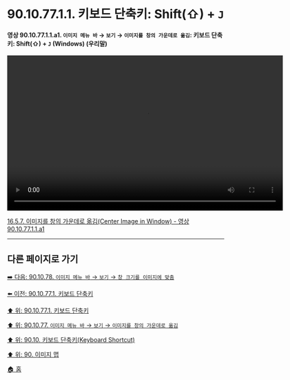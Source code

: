 # 90.10.77.1.1. 키보드 단축키: Shift(⇧) + `J`

<a id="90-10-77-01-01-a1"></a>

#### 영상 90.10.77.1.1.a1. `이미지 메뉴 바` → `보기` → `이미지를 창의 가운데로 옮김`: 키보드 단축키: Shift(⇧) + `J` (Windows) (우리말)
<video controls="controls" width="640" height="360" src="https://github.com/user-attachments/assets/4d1d336e-079d-4f17-be57-f71b38e7d88f"></video>

[16.5.7. 이미지를 창의 가운데로 옮김(Center Image in Window) - 영상 90.10.77.1.1.a1](./16-05-07-center-image-in-window.md#90-10-77-01-01-a1)

***

## 다른 페이지로 가기

[➡️ 다음: 90.10.78. `이미지 메뉴 바` → `보기` → `창 크기를 이미지에 맞춤`](./90-10-78-00-menu_view_shrink_wrap.md)

[⬅️ 이전: 90.10.77.1. 키보드 단축키](./90-10-77-01-00-keyboard_shortcut.md)

[⬆️ 위: 90.10.77.1. 키보드 단축키](./90-10-77-01-00-keyboard_shortcut.md)

[⬆️ 위: 90.10.77. `이미지 메뉴 바` → `보기` → `이미지를 창의 가운데로 옮김`](./90-10-77-00-menu_view_center_image_in_window.md)

[⬆️ 위: 90.10. 키보드 단축키(Keyboard Shortcut)](./90-10-00-keyboard_shortcut.md)

[⬆️ 위: 90. 이미지 맵](./90-00-image-map.md)

[🏠 홈](./00-home.md)